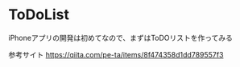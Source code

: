 # ToDoList
iPhoneアプリの開発は初めてなので、まずはToDOリストを作ってみる

参考サイト
https://qiita.com/pe-ta/items/8f474358d1dd789557f3

